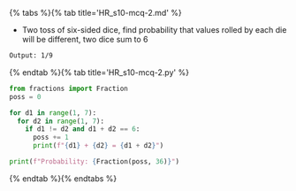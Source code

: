 {% tabs %}{% tab title='HR_s10-mcq-2.md' %}

* Two toss of six-sided dice, find probability that values rolled by each die will be different, two dice sum to 6

```txt
Output: 1/9
```

{% endtab %}{% tab title='HR_s10-mcq-2.py' %}

```py
from fractions import Fraction
poss = 0

for d1 in range(1, 7):
  for d2 in range(1, 7):
    if d1 != d2 and d1 + d2 == 6:
      poss += 1
      print(f"{d1} + {d2} = {d1 + d2}")

print(f"Probability: {Fraction(poss, 36)}")
```

{% endtab %}{% endtabs %}
